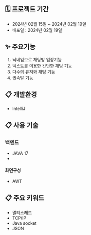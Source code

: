 ## 🗓 프로젝트 기간
- 2024년 02월 15일 ~ 2024년 02월 19일
- 배포일 : 2024년 02월 19일

## ✨ 주요기능
1. 닉네임으로 채팅방 입장기능
2. 텍스트를 이용한 간단한 채팅 기능
3. 다수의 유저와 채팅 기능
4. 귓속말 기능

## :clipboard: 개발환경
* IntelliJ

## :clipboard: 사용 기술
### 백엔드
* JAVA 17
* 
#### 화면구성
* AWT

## :clipboard: 주요 키워드
* 멀티스레드
* TCP/IP
* Java socket
* JSON
